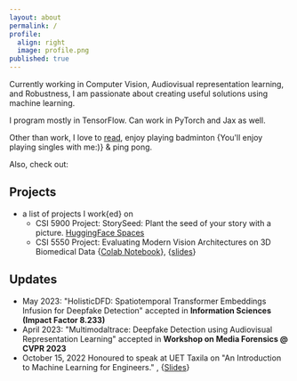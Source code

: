 ```yaml
---
layout: about
permalink: /
profile:
  align: right
  image: profile.png
published: true
---
```

Currently working in Computer Vision, Audiovisual representation learning, and Robustness, I am passionate about creating useful solutions using machine learning. 

I program mostly in TensorFlow. Can work in PyTorch and Jax as well.

Other than work, I love to [read](./readings), enjoy playing badminton {You'll enjoy playing singles with me:)} & ping pong. 

Also, check out: 

## Projects
- a list of projects I work{ed} on
  - CSI 5900 Project: StorySeed: Plant the seed of your story with a picture. [HuggingFace Spaces](https://huggingface.co/spaces/anasrz/StorySeed)
  - CSI 5550 Project: Evaluating Modern Vision Architectures on 3D Biomedical Data \{[Colab Notebook](https://colab.research.google.com/drive/1nz-NtGxC3NeSJh4ZWQ8jabzBlawnvIWe?usp=sharing)\}, \{[slides](https://docs.google.com/presentation/d/1o1SD0WHBJEqvjOIJWys-Y6z80uuiejmC/edit?usp=sharing&ouid=118316226676823953327&rtpof=true&sd=true)\}

## Updates
  - May 2023: "HolisticDFD: Spatiotemporal Transformer Embeddings Infusion for Deepfake Detection" accepted in **Information Sciences (Impact Factor 8.233)**
  - April 2023: "Multimodaltrace: Deepfake Detection using Audiovisual Representation Learning" accepted in **Workshop on Media Forensics @ CVPR 2023**
  - October 15, 2022 Honoured to speak at UET Taxila on "An Introduction to Machine Learning for Engineers." , \{[Slides](https://docs.google.com/presentation/d/1HIWUd9OQaHk1D1ESe77uEcZ6ir7DKLdQIj3rKms_yPs/edit?usp=sharing)\}
